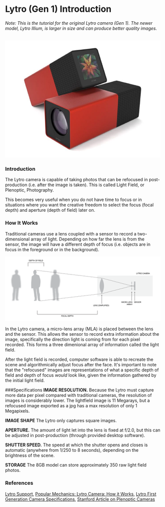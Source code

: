 # Lytro (Gen 1) Introduction

###### Note: This is the tutorial for the original Lytro camera (Gen 1). The newer model, Lytro Illium, is larger in size and can produce better quality images.

![Lytro Camera First Generation](assets/lytro_camera.jpg)

### Introduction
The Lytro camera is capable of taking photos that can be refocused in post-production (i.e. after the image is taken). This is called Light Field, or Plenoptic, Photography.

This becomes very useful when you do not have time to focus or in situations where you want the creative freedom to select the focus (focal depth) and aperture (depth of field) later on.

### How It Works
Traditional cameras use a lens coupled with a sensor to record a two-dimensional array of light. Depending on how far the lens is from the sensor, the image will have a different depth of focus (i.e. objects are in focus in the foreground or in the background).

![Lytro Diagram](assets/lytro_diagram.png)

In the Lytro camera, a micro-lens array (MLA) is placed between the lens and the sensor. This allows the sensor to record extra information about the image, specifically the direction light is coming from for each pixel recorded. This forms a three dimenional array of information called the light field.

After the light field is recorded, computer software is able to recreate the scene and algorithmically adjust focus after the face. It's important to note that the "refocused" images are representations of what a specific depth of field and depth of focus *would* look like, given the information gathered by the initial light field.


###Specifications
**IMAGE RESOLUTION.** Because the Lytro must capture more data per pixel compared with traditional cameras, the resolution of images is considerably lower. The lightfield image is 11 Megarays, but a refocused image exported as a jpg has a max resolution of only 1 Megapixels.

**IMAGE SHAPE** The Lytro only captures square images.

**APERTURE.** The amount of light let into the lens is fixed at f/2.0, but this can be adjusted in post-production (through provided desktop software). 

**SHUTTER SPEED.** The speed at which the shutter opens and closes is automatic (anywhere from 1/250 to 8 seconds), depending on the brightness of the scene.

**STORAGE** The 8GB model can store approximately 350 raw light field photos.



### References
[Lytro Support](https://support.lytro.com/hc/en-us/articles/200864220-Lytro-Light-Field-Camera-Overview), [Popular Mechanics: Lytro Camera: How it Works](http://www.popularmechanics.com/technology/gadgets/reviews/a6900/the-lytro-light-field-camera-how-it-works/), 
[Lytro First Generation Camera Specifications](https://store.lytro.com/collections/the-first-generation-lytro-camera/products/first-generation-lytro-camera-8gb), [Stanford Article on Plenoptic Cameras](http://graphics.stanford.edu/papers/lfcamera/lfcamera-150dpi.pdf)
